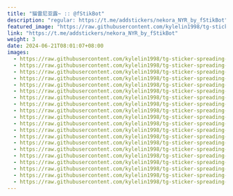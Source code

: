 ```yaml
---
title: "猫雷尼亚露~ :: @fStikBot"
description: "regular: https://t.me/addstickers/nekora_NYR_by_fStikBot"
featured_image: "https://raw.githubusercontent.com/kylelin1998/tg-sticker-spreading-worldwide-images/main/img/0dfe5b7c-60f7-4916-a26d-8d99c24357a0.jpg"
link: "https://t.me/addstickers/nekora_NYR_by_fStikBot"
weight: 3
date: 2024-06-21T08:01:07+08:00
images:
  - https://raw.githubusercontent.com/kylelin1998/tg-sticker-spreading-worldwide-images/main/img/0dfe5b7c-60f7-4916-a26d-8d99c24357a0.jpg
  - https://raw.githubusercontent.com/kylelin1998/tg-sticker-spreading-worldwide-images/main/img/adf0bc21-1b64-455d-8bab-69ff92247a6c.jpg
  - https://raw.githubusercontent.com/kylelin1998/tg-sticker-spreading-worldwide-images/main/img/41f908b3-646e-4464-aa99-3c7d55bf5964.jpg
  - https://raw.githubusercontent.com/kylelin1998/tg-sticker-spreading-worldwide-images/main/img/ed124d95-6897-4a47-8b15-9901ead52e6d.jpg
  - https://raw.githubusercontent.com/kylelin1998/tg-sticker-spreading-worldwide-images/main/img/3db4eb9b-53aa-465c-9b06-97958b857e8f.jpg
  - https://raw.githubusercontent.com/kylelin1998/tg-sticker-spreading-worldwide-images/main/img/e56b4abe-2a17-47bb-bee0-2a553e296504.jpg
  - https://raw.githubusercontent.com/kylelin1998/tg-sticker-spreading-worldwide-images/main/img/e779be29-a2b9-41e6-8dcf-38fba5a8e8a0.jpg
  - https://raw.githubusercontent.com/kylelin1998/tg-sticker-spreading-worldwide-images/main/img/afc00ca1-0d40-4b35-bbed-0e9fa36f7e6a.jpg
  - https://raw.githubusercontent.com/kylelin1998/tg-sticker-spreading-worldwide-images/main/img/a176873c-e981-4ee2-b912-8b4b87dc16cf.jpg
  - https://raw.githubusercontent.com/kylelin1998/tg-sticker-spreading-worldwide-images/main/img/78eea0f8-7912-4e54-9be1-d7cf862eedba.jpg
  - https://raw.githubusercontent.com/kylelin1998/tg-sticker-spreading-worldwide-images/main/img/b99f9e2e-4cff-499b-9770-d9c02d318d8e.jpg
  - https://raw.githubusercontent.com/kylelin1998/tg-sticker-spreading-worldwide-images/main/img/10d2725b-e43b-4d98-ab5a-f67beca7ccdb.jpg
  - https://raw.githubusercontent.com/kylelin1998/tg-sticker-spreading-worldwide-images/main/img/993dda5f-5b06-4a92-84cb-3eee1ce7a92a.jpg
  - https://raw.githubusercontent.com/kylelin1998/tg-sticker-spreading-worldwide-images/main/img/430281be-a945-4d3d-82cd-2f08772bea79.jpg
  - https://raw.githubusercontent.com/kylelin1998/tg-sticker-spreading-worldwide-images/main/img/2f4ceeb5-749f-4bb0-b00d-8754b7a50cab.jpg
  - https://raw.githubusercontent.com/kylelin1998/tg-sticker-spreading-worldwide-images/main/img/0119ef76-edb3-4f82-97dd-cab3cf51058e.jpg
  - https://raw.githubusercontent.com/kylelin1998/tg-sticker-spreading-worldwide-images/main/img/832b33ab-760a-437f-99df-a1cd7ea506b2.jpg
  - https://raw.githubusercontent.com/kylelin1998/tg-sticker-spreading-worldwide-images/main/img/a9e544b1-0742-4d30-b6b4-d998e1bf4173.jpg
  - https://raw.githubusercontent.com/kylelin1998/tg-sticker-spreading-worldwide-images/main/img/cecd48af-8613-4231-92f1-10f4b7428bf2.jpg
  - https://raw.githubusercontent.com/kylelin1998/tg-sticker-spreading-worldwide-images/main/img/9e34a654-e7ac-4de3-95f1-44bdd5a55540.jpg
---
```

